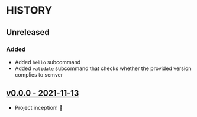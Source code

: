 # HISTORY

## Unreleased

### Added

- Added `hello` subcommand
- Added `validate` subcommand that checks whether the provided version complies to semver

## [v0.0.0 - 2021-11-13](https://github.com/se7entyse7en/semver/compare/486f8cd34136f830e21c15ff179a74a251165fd9...v0.0.0)

- Project inception! :tada:
